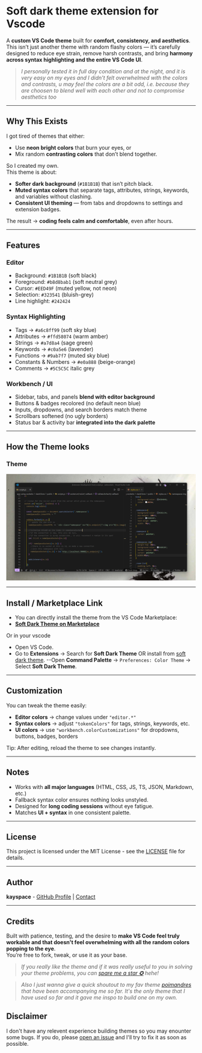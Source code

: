 # Soft dark theme extension for Vscode

A **custom VS Code theme** built for **comfort, consistency, and aesthetics**.  
This isn’t just another theme with random flashy colors — it’s carefully designed to reduce eye strain, remove harsh contrasts, and bring **harmony across syntax highlighting and the entire VS Code UI**.  

>*I personally tested it in full day condition and at the night, and it is very easy on my eyes and I didn't felt overwhelmed with the colors and contrasts, u may feel the colors are a bit odd, i.e. because they are choosen to blend well with each other and not to compromise aesthetics too*

---

##  Why This Exists

I got tired of themes that either:  
- Use **neon bright colors** that burn your eyes, or  
- Mix random **contrasting colors** that don’t blend together.  

So I created my own.  
This theme is about:  
- **Softer dark background** (`#1B1B1B`) that isn’t pitch black.  
- **Muted syntax colors** that separate tags, attributes, strings, keywords, and variables without clashing.  
- **Consistent UI theming** — from tabs and dropdowns to settings and extension badges.  

The result → **coding feels calm and comfortable**, even after hours.

---

## Features

### Editor
- Background: `#1B1B1B`  (soft black)
- Foreground: `#b8d8bab1` (soft neutral grey)  
- Cursor: `#EED49F` (muted yellow, not neon)  
- Selection: `#323541` (bluish-grey)  
- Line highlight: `#242424`  

### Syntax Highlighting
- Tags → `#a6c8ff99` (soft sky blue)  
- Attributes → `#ffd58074` (warm amber)  
- Strings → `#a7d8a4` (sage green)  
- Keywords → `#c0a5e6` (lavender)  
- Functions → `#9ab7f7` (muted sky blue)  
- Constants & Numbers → `#e0a888` (beige-orange)  
- Comments → `#5C5C5C` italic grey  

### Workbench / UI
- Sidebar, tabs, and panels **blend with editor background**  
- Buttons & badges recolored (no default neon blue)  
- Inputs, dropdowns, and search borders match theme  
- Scrollbars softened (no ugly borders)  
- Status bar & activity bar **integrated into the dark palette**  

---

## How the Theme looks

### Theme 
![CSS Screenshot](https://raw.githubusercontent.com/kayspace/vscode-soft-dark-theme-extension/master/images/themeimg.png)  


---

## Install / Marketplace Link

- You can directly install the theme from the VS Code Marketplace:
- [**Soft Dark Theme on Marketplace**](https://marketplace.visualstudio.com/items?itemName=kayspace.soft-dark-theme)

Or in your vscode

- Open VS Code.
- Go to **Extensions** → Search for **Soft Dark Theme** OR install from [soft dark theme](https://marketplace.visualstudio.com/items?itemName=kayspace.soft-dark-theme).
--Open **Command Palette** → `Preferences: Color Theme` → Select **Soft Dark Theme**.



---

##  Customization

You can tweak the theme easily:  

- **Editor colors** → change values under `"editor.*"`  
- **Syntax colors** → adjust `"tokenColors"` for tags, strings, keywords, etc.  
- **UI colors** → use `"workbench.colorCustomizations"` for dropdowns, buttons, badges, borders  

Tip: After editing, reload the theme to see changes instantly.

---

## Notes

- Works with **all major languages** (HTML, CSS, JS, TS, JSON, Markdown, etc.)  
- Fallback syntax color ensures nothing looks unstyled.  
- Designed for **long coding sessions** without eye fatigue.  
- Matches **UI + syntax** in one consistent palette.  

---

## License

This project is licensed under the MIT License - see the [LICENSE](LICENSE) file for details.

---

## Author

**kayspace** - [GitHub Profile](https://github.com/kayspace) | [Contact](kayzspace@outlook.com) 

---

## Credits

Built with patience, testing, and the desire to **make VS Code feel truly workable and that doesn't feel overwhelming with all the random colors popping to the eye**.  
You’re free to fork, tweak, or use it as your base.

>*If you really like the theme and if it was really useful to you in solving your theme problems, you can [spare me a star ✪](https://github.com/kayspace/vscode-soft-dark-theme-extension) hehe!*

>*Also I just wanna give a quick shoutout to my fav theme [poimandres](https://marketplace.visualstudio.com/items?itemName=pmndrs.pmndrs) that have been accompanying me so far. It's the only theme that I have used so far and it gave me inspo to build one on my own.*

## Disclaimer

I don't have any relevent experience building themes so you may enounter some bugs. If you do, please [open an issue](https://github.com/kayspace/vscode-soft-dark-theme-extension/issues) and I'll try to fix it as soon as possible.



